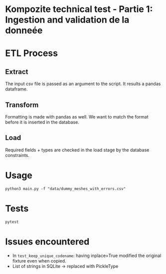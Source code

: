 # Kompozite technical test - Partie 1: Ingestion and validation de la donneée

# ETL Process

## Extract
The input csv file is passed as an argument to the script.
It results a pandas dataframe.

## Transform
Formatting is made with pandas as well. 
We want to match the format before it is inserted in the database.

## Load
Required fields + types are checked in the load stage by the database constraints.

# Usage

```commandline
python3 main.py -f "data/dummy_meshes_with_errors.csv"
```

# Tests

```commandline
pytest
```

# Issues encountered

- In `test_keep_unique_codename`: having inplace=True modified the original fixture even when copied.
- List of strings in SQLite -> replaced with PickleType